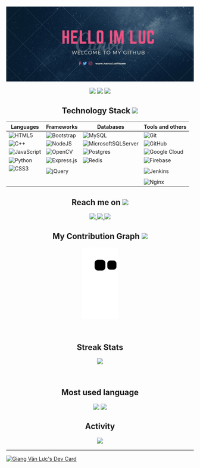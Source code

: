 <p align="center">
 
</p align="center">
<img src="https://github.com/navcul3108/navcul3108/blob/main/banner.jpg" />

<p align="center">
 
 <img src="https://badges.pufler.dev/visits/navcul3108/navcul3108"/> 
 <img src="https://badges.pufler.dev/repos/navcul3108"/>
 <img src="https://badges.pufler.dev/commits/monthly/navcul3108" />

</p>

<h2 align="center">Technology Stack <img src="https://github.com/ritik307/ritik307/blob/main/images/laptop.gif" width="50"></h2>

<table align="center">
 <thead>
 <tr>
  <th>Languages</th>
  <th>Frameworks</th>
  <th>Databases</th>
  <th>Tools and others</th>
 </tr>
 </thead>
 <tbody>
  <tr>
   <td><img src="https://img.shields.io/badge/html5-%23E34F26.svg?style=for-the-badge&amp;logo=html5&amp;logoColor=white" alt="HTML5"></td>
   <td><img src="https://img.shields.io/badge/bootstrap-%23563D7C.svg?style=for-the-badge&amp;logo=bootstrap&amp;logoColor=white" alt="Bootstrap"></td>
   <td><img src="https://img.shields.io/badge/mysql-%2300f.svg?style=for-the-badge&amp;logo=mysql&amp;logoColor=white" alt="MySQL"></td>
   <td><img src="https://img.shields.io/badge/git-%23F05033.svg?style=for-the-badge&amp;logo=git&amp;logoColor=white" alt="Git"></td>
  </tr>
  <tr>
   <td><img src="https://img.shields.io/badge/c++-%2300599C.svg?style=for-the-badge&amp;logo=c%2B%2B&amp;logoColor=white" alt="C++"></td>
   <td><img src="https://img.shields.io/badge/node.js-6DA55F?style=for-the-badge&amp;logo=node.js&amp;logoColor=white" alt="NodeJS"></td>
   <td><img src="https://img.shields.io/badge/Microsoft%20SQL%20Sever-CC2927?style=for-the-badge&amp;logo=microsoft%20sql%20server&amp;logoColor=white" alt="MicrosoftSQLServer"></td>
   <td><img src="https://img.shields.io/badge/github-%23121011.svg?style=for-the-badge&amp;logo=github&amp;logoColor=white" alt="GitHub"></td>
  </tr>
  <tr>
   <td><img src="https://img.shields.io/badge/javascript-%23323330.svg?style=for-the-badge&amp;logo=javascript&amp;logoColor=%23F7DF1E" alt="JavaScript"></td>
   <td><img src="https://img.shields.io/badge/opencv-%23white.svg?style=for-the-badge&amp;logo=opencv&amp;logoColor=white" alt="OpenCV"></td>
   <td><img src="https://img.shields.io/badge/postgres-%23316192.svg?style=for-the-badge&amp;logo=postgresql&amp;logoColor=white" alt="Postgres"></td>
   <td><img src="https://img.shields.io/badge/GoogleCloud-%234285F4.svg?style=for-the-badge&amp;logo=google-cloud&amp;logoColor=white" alt="Google Cloud"></td>
  </tr>
  <tr>
   <td><img src="https://img.shields.io/badge/python-3670A0?style=for-the-badge&amp;logo=python&amp;logoColor=ffdd54" alt="Python"></td>
   <td><img src="https://img.shields.io/badge/express.js-%23404d59.svg?style=for-the-badge&amp;logo=express&amp;logoColor=%2361DAFB" alt="Express.js"></td>
   <td><img src="https://img.shields.io/badge/redis-%23DD0031.svg?style=for-the-badge&amp;logo=redis&amp;logoColor=white" alt="Redis"></td>
   <td><img src="https://img.shields.io/badge/firebase-%23039BE5.svg?style=for-the-badge&amp;logo=firebase" alt="Firebase"></td>
  </tr>
  <tr>
   <td><img src="https://img.shields.io/badge/css3-%231572B6.svg?style=for-the-badge&amp;logo=css3&amp;logoColor=white" alt="CSS3"></p></td>
   <td><img src="https://img.shields.io/badge/jquery-%230769AD.svg?style=for-the-badge&amp;logo=jquery&amp;logoColor=white" alt="jQuery"></td>
   <td></td>
   <td><img src="https://img.shields.io/badge/jenkins-%232C5263.svg?style=for-the-badge&amp;logo=jenkins&amp;logoColor=white" alt="Jenkins"></td>
  </tr>
  <tr>
   <td></td>
   <td></td>
   <td></td>
   <td><img src="https://img.shields.io/badge/nginx-%23009639.svg?style=for-the-badge&amp;logo=nginx&amp;logoColor=white" alt="Nginx"></td>
  </tr>
 </tbody>
</table>

<h2 align="center">Reach me on <img src="https://media0.giphy.com/media/jqNPzdTTxQfOgOqpO4/source.gif" width="50"></h2>

<p align="center">
  
<a href="mailto: ekkojayce3108@gmail.com">
 <img src="https://img.shields.io/badge/-ekkojayce3108-c14438?style=for-the-badge&logo=Gmail&logoColor=white&link=mailto:ekkojayce3108@gmail.com"/>
</a>
<a href="https://www.linkedin.com/in/luc-giang-van-22502b1a2/">
 <img src="https://img.shields.io/badge/-lucgiangvan-blue?style=for-the-badge&logo=Linkedin&logoColor=white&link=https://www.linkedin.com/in/luc-giang-van-22502b1a2/"/>
</a>
 <a href="https://www.facebook.com/giangvan.luc.9">
 <img src="https://img.shields.io/badge/-GiangVanLuc-blue?style=for-the-badge&logo=Facebook&logoColor=white&link=https://www.facebook.com/giangvan.luc.9"/>
</a>
</p>


<h2 align="center">
  My Contribution Graph <img src="https://media.giphy.com/media/xUA7aZeLE2e0P7Znz2/giphy.gif" width="50">
</h2>
<p align="center">
  <img src="https://github.com/navcul3108/navcul3108/raw/output/github-contribution-grid-snake.svg" alt="snake"></center>
</p>
<br>
<h2 align="center">Streak Stats</h2>
<p align = "center">
 <img  src="https://github-readme-streak-stats.herokuapp.com/?user=navcul3108&show_icons=true&locale=en&layout=compact&theme=radical&line_height=0" />
</p> 
<br>
<h2 align="center">Most used language</h2>
<p align = "center">
  <img  src = "https://github-readme-stats.vercel.app/api?username=navcul3108&show_icons=true&theme=radical&line_height=27">
  <img src = "https://github-readme-stats.vercel.app/api/top-langs/?username=navcul3108&hide=html,css,java,shaderlab,kotlin,hlsl&theme=radical">
</p>

<h2 align="center">Activity</h2>
<p align = "center">
 <img src="https://activity-graph.herokuapp.com/graph?username=navcul3108&theme=redical">
</p> 
<hr>
<a href="https://app.daily.dev/tichtac"><img src="https://api.daily.dev/devcards/6b900df7ac954e5db32dfcd638b34462.png?r=fdr" width="400" alt="Giang Văn Lực's Dev Card"/></a>
